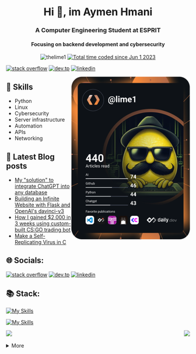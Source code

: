 <h1 align="center">Hi 👋, im Aymen Hmani</h1>
<h3 align="center">A Computer Engineering Student at ESPRIT</h3>
<h4 align="center">Focusing on backend development and cybersecurity</h4>

<p align="center"> <img src="https://komarev.com/ghpvc/?username=thelime1&label=Profile%20views&color=d1b000&style=flat" alt="thelime1" /> <a href="https://wakatime.com/@f527ccc3-e589-4baf-8918-702b4f1b7a1d"><img src="https://wakatime.com/badge/user/f527ccc3-e589-4baf-8918-702b4f1b7a1d.svg" alt="Total time coded since Jun 1 2023" /></a> </p>

<p align="center">

[![stack overflow](https://skillicons.dev/icons?i=stackoverflow)](https://stackoverflow.com/users/23000256/aymen-hmani)
[![dev.tp](https://skillicons.dev/icons?i=devto)](https://dev.to/thelime1)
[![linkedin](https://skillicons.dev/icons?i=linkedin)](https://www.linkedin.com/in/aymen-hmani/)
 </p>

<a href="https://app.daily.dev/lime1"><img align="right" src="https://github.com/TheLime1/TheLime1/blob/main/devcard.svg" width="325" alt="Aymen Hmani's Dev Card"/></a>

## 🔭 Skills

- Python
- Linux
- Cybersecurity
- Server infrastructure
- Automation
- APIs
- Networking

## 📰 Latest Blog posts
<!-- BLOG-POST-LIST:START -->
- [My &quot;solution&quot; to integrate ChatGPT into any database](https://dev.to/thelime1/my-solution-to-integrate-chatgpt-into-any-database-8lb)
- [Building an Infinite Website with Flask and OpenAI&#39;s davinci-v3](https://dev.to/thelime1/building-an-infinite-website-with-flask-and-openais-davinci-v3-23ja)
- [How I gained $2,000 in 3 weeks using custom-built CS:GO trading bot](https://dev.to/thelime1/how-i-gained-2k-in-3-weeks-using-custom-built-csgo-trading-bot-3j8g)
- [Make a Self-Replicating Virus in C](https://dev.to/thelime1/make-a-self-replicating-virus-in-c-15b6)
<!-- BLOG-POST-LIST:END -->


## 🌐 Socials:
<p align="left">

[![stack overflow](https://skillicons.dev/icons?i=stackoverflow)](https://stackoverflow.com/users/23000256/aymen-hmani)
[![dev.tp](https://skillicons.dev/icons?i=devto)](https://dev.to/thelime1)
[![linkedin](https://skillicons.dev/icons?i=linkedin)](https://www.linkedin.com/in/aymen-hmani/)
 </p>

## 📚 Stack:
<p align="left">

[![My Skills](https://skillicons.dev/icons?i=bash,css,html,python,c,cpp,js,markdown,flutter,powershell,regex,sass&perline=12)]()
 </p>
<p align="left">

[![My Skills](https://skillicons.dev/icons?i=azure,vscode,linux,ae,ps,arduino,git,github,githubactions,mysql,postman,qt,sketchup,gcp&perline=20)]()
</p>

<p><img align="right" src="https://github-readme-stats.vercel.app/api/top-langs?username=thelime1&show_icons=false&theme=dark&locale=en&layout=compact" /></p>

<p align="left"><img src=https://github-readme-streak-stats.herokuapp.com/?user=TheLime1&theme=black-ice&hide_border=true&stroke=0000&background=0D1117&ring=ffd700&fire=lime&currStreakLabel=ffd700&bg_color=30,e96443,904e95&title_color=fff&text_color=fff/></p>

<details>
<summary>More</summary>

![metrics](github-metrics.svg)
</details>
